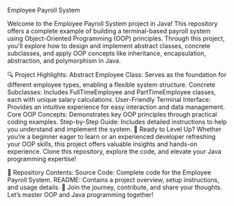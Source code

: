 Employee Payroll System

Welcome to the Employee Payroll System project in Java! This repository offers a complete example of building a terminal-based payroll system using Object-Oriented Programming (OOP) principles. Through this project, you'll explore how to design and implement abstract classes, concrete subclasses, and apply OOP concepts like inheritance, encapsulation, abstraction, and polymorphism in Java.

🔍 Project Highlights:
Abstract Employee Class: Serves as the foundation for different employee types, enabling a flexible system structure.
Concrete Subclasses: Includes FullTimeEmployee and PartTimeEmployee classes, each with unique salary calculations.
User-Friendly Terminal Interface: Provides an intuitive experience for easy interaction and data management.
Core OOP Concepts: Demonstrates key OOP principles through practical coding examples.
Step-by-Step Guide: Includes detailed instructions to help you understand and implement the system.
🚀 Ready to Level Up?
Whether you’re a beginner eager to learn or an experienced developer refreshing your OOP skills, this project offers valuable insights and hands-on experience. Clone this repository, explore the code, and elevate your Java programming expertise!

📁 Repository Contents:
Source Code: Complete code for the Employee Payroll System.
README: Contains a project overview, setup instructions, and usage details.
🌟 Join the journey, contribute, and share your thoughts. Let’s master OOP and Java programming together!
